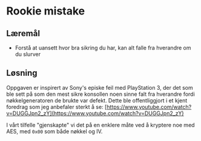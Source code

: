 # Rookie mistake

## Læremål

 * Forstå at uansett hvor bra sikring du har, kan alt falle fra hverandre om du slurver

## Løsning

Oppgaven er inspirert av Sony's episke feil med PlayStation 3, der det som ble sett på som den mest sikre konsollen noen sinne falt fra hverandre fordi nøkkelgeneratoren de brukte var defekt. Dette ble offentliggjort i et kjent foredrag som jeg anbefaler sterkt å se: [https://www.youtube.com/watch?v=DUGGJpn2_zY](https://www.youtube.com/watch?v=DUGGJpn2_zY)

I vårt tilfelle "gjenskapte" vi det på en enklere måte ved å kryptere noe med AES, med `0x00` som både nøkkel og IV.



